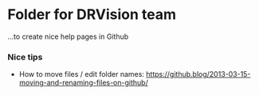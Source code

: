 # Folder for DRVision team

...to create nice help pages in Github


### Nice tips

* How to move files / edit folder names:
https://github.blog/2013-03-15-moving-and-renaming-files-on-github/
